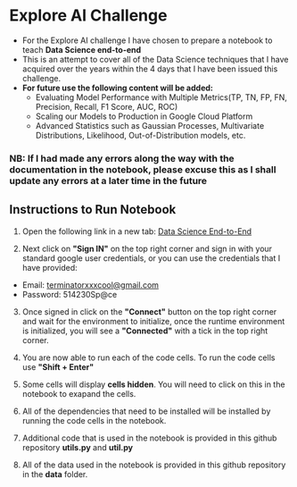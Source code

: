 # Explore AI Challenge

- For the Explore AI challenge I have chosen to prepare a notebook to teach **Data Science end-to-end**
- This is an attempt to cover all of the Data Science techniques that I have acquired over the years within the 4 days that I have been issued this challenge.
- **For future use the following content will be added:**
  - Evaluating Model Performance with Multiple Metrics(TP, TN, FP, FN, Precision, Recall, F1 Score, AUC, ROC)
  - Scaling our Models to Production in Google Cloud Platform
  - Advanced Statistics such as Gaussian Processes, Multivariate Distributions, Likelihood, Out-of-Distribution models, etc.

### **NB: If I had made any errors along the way with the documentation in the notebook, please excuse this as I shall update any errors at a later time in the future**

## Instructions to Run Notebook

1. Open the following link in a new tab: [Data Science End-to-End](https://colab.research.google.com/github/maxbrent/ExploreAIChallenge/blob/master/Explore_AI_Challenge.ipynb)

2. Next click on **"Sign IN"** on the top right corner and sign in with your standard google user credentials, or you can use the credentials that I have provided: 
  - Email: terminatorxxxcool@gmail.com
  - Password: 514230Sp@ce

3. Once signed in click on the **"Connect"** button on the top right corner and wait for the environment to initialize, once the runtime environment is initialized, you will see a **"Connected"** with a tick in the top right corner.

4. You are now able to run each of the code cells. To run the code cells use **"Shift + Enter"**

5. Some cells will display **cells hidden**. You will need to click on this in the notebook to exapand the cells.

6. All of the dependencies that need to be installed will be installed by running the code cells in the notebook.

7. Additional code that is used in the notebook is provided in this github repository **utils.py** and **util.py**

8. All of the data used in the notebook is provided in this github repository in the **data** folder.



